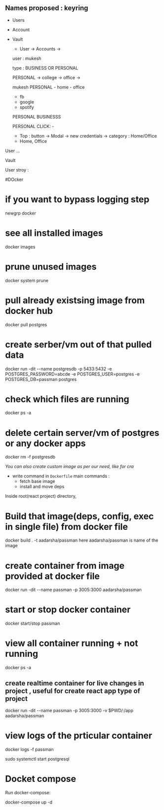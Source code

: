 ## Names proposed : keyring

- Users
- Account
- Vault

  - User -> Accounts ->

  user : mukesh

  type : BUSINESS OR PERSONAL

  PERSONAL -> college
  -> office
  ->

  mukesh
  PERSONAL - home - office

  - fb
  - google
  - spotify

  PERSONAL BUSINESSS

  PERSONAL CLICK: -

  - Top : button -> Modal -> new credentials -> category : Home/Office
  - Home, Office

User ...

Vault

User stroy :




#DOcker

# if you want to bypass logging step

newgrp docker

# see all installed images

docker images

# prune unused images

docker system prune

# pull already existsing image from docker hub

docker pull postgres

# create serber/vm out of that pulled data

docker run -dit --name postgresdb -p 5433:5432 -e POSTGRES_PASSWORD=abcde -e POSTGRES_USER=postgres -e POSTGRES_DB=passman postgres

# check which files are running

docker ps -a

# delete certain server/vm of postgres or any docker apps

docker rm -f postgresdb

_You can also create custom image as per our need, like for cra_

- write command in `Dockerfile`
  main commands :
  - fetch base image
  - install and move deps

Inside root(react project) directory,

# Build that image(deps, config, exec in single file) from docker file

docker build . -t aadarsha/passman
here aadarsha/passman is name of the image

# create container from image provided at docker file

docker run -dit --name passman -p 3005:3000 aadarsha/passman

# start or stop docker container

docker start/stop passman

# view all container running + not running

docker ps -a

## create realtime container for live changes in project , useful for create react app type of project

docker run -dit --name passman -p 3005:3000 -v $PWD/:/app aadarsha/passman

# view logs of the prticular container

docker logs -f passman

sudo systemctl start postgresql


# Docket compose

Run docker-compose:

docker-compose up -d
